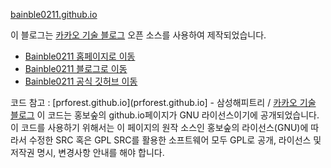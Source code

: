 [bainble0211.github.io](bainble0211.github.io)

이 블로그는 [카카오 기술 블로그](https://kakao.github.io) 오픈 소스를 사용하여 제작되었습니다.

+ [Bainble0211 홈페이지로 이동](https://bainble.ga)
+ [Bainble0211 블로그로 이동](https://blog.bainble.ga)
+ [Bainble0211 공식 깃허브 이동](https://github.com/bainble0211-6109)

코드 참고 : [prforest.github.io](prforest.github.io] - 삼성해피트리 / [카카오 기술 블로그](https://kakao.github.io)
이 코드는 홍보숲의 github.io페이지가 GNU 라이선스이기에 공개되었습니다.
이 코드를 사용하기 위해서는 이 페이지의 원작 소스인 홍보숲의 라이선스(GNU)에 따라서
수정한 SRC 혹은 GPL SRC를 활용한 소프트웨어 모두 GPL로 공개, 라이선스 및 저작권 명시, 변경사항 안내를 해야 합니다.
